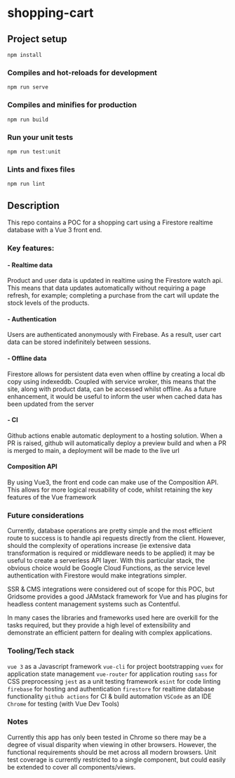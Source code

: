 # shopping-cart

## Project setup
```
npm install
```

### Compiles and hot-reloads for development
```
npm run serve
```

### Compiles and minifies for production
```
npm run build
```

### Run your unit tests
```
npm run test:unit
```

### Lints and fixes files
```
npm run lint
```

## Description
This repo contains a POC for a shopping cart using a Firestore realtime database with a Vue 3 front end.


### Key features:

#### - Realtime data
Product and user data is updated in realtime using the Firestore watch api. This means that data updates automatically without requiring a page refresh, for example; completing a purchase from the cart will update the stock levels of the products.

#### - Authentication
Users are authenticated anonymously with Firebase. As a result, user cart data can be stored indefinitely between sessions.

#### - Offline data
Firestore allows for persistent data even when offline by creating a local db copy using indexeddb. Coupled with service wroker, this means that the site, along with product data, can be accessed whilst offline. As a future enhancement, it would be useful to inform the user when cached data has been updated from the server

#### - CI
Github actions enable automatic deployment to a hosting solution. When a PR is raised, github will automatically deploy a preview build and when a PR is merged to main, a deployment will be made to the live url

#### Composition API
By using Vue3, the front end code can make use of the Composition API. This allows for more logical reusability of code, whilst retaining the key features of the Vue framework


### Future considerations
Currently, database operations are pretty simple and the most efficient route to success is to handle api requests directly from the client. However, should the complexity of operations increase (ie extensive data transformation is required or middleware needs to be applied) it may be useful to create a serverless API layer. With this particular stack, the obvious choice would be Google Cloud Functions, as the service level authentication with Firestore would make integrations simpler.

SSR & CMS integrations were considered out of scope for this POC, but Gridsome provides a good JAMstack framework for Vue and has plugins for headless content management systems such as Contentful.

In many cases the libraries and frameworks used here are overkill for the tasks required, but they provide a high level of extensibility and demonstrate an efficient pattern for dealing with complex applications.


### Tooling/Tech stack
`vue 3` as a Javascript framework
`vue-cli` for project bootstrapping
`vuex` for application state management
`vue-router` for application routing
`sass` for CSS preprocessing
`jest` as a unit testing framework
`esint` for code linting
`firebase` for hosting and authentication
`firestore` for realtime database functionality
`github actions` for CI & build automation
`VSCode` as an IDE
`Chrome` for testing (with Vue Dev Tools)

### Notes
Currently this app has only been tested in Chrome so there may be a degree of visual disparity when viewing in other browsers. However, the functional requirements should be met across all modern browsers. Unit test coverage is currently restricted to a single component, but could easily be extended to cover all components/views.
